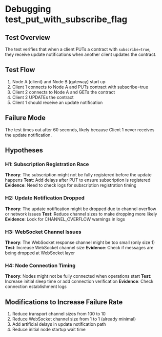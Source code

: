# Debugging test_put_with_subscribe_flag

## Test Overview
The test verifies that when a client PUTs a contract with `subscribe=true`, they receive update notifications when another client updates the contract.

## Test Flow
1. Node A (client) and Node B (gateway) start up
2. Client 1 connects to Node A and PUTs contract with subscribe=true
3. Client 2 connects to Node A and GETs the contract
4. Client 2 UPDATEs the contract
5. Client 1 should receive an update notification

## Failure Mode
The test times out after 60 seconds, likely because Client 1 never receives the update notification.

## Hypotheses

### H1: Subscription Registration Race
**Theory**: The subscription might not be fully registered before the update happens
**Test**: Add delays after PUT to ensure subscription is registered
**Evidence**: Need to check logs for subscription registration timing

### H2: Update Notification Dropped
**Theory**: The update notification might be dropped due to channel overflow or network issues
**Test**: Reduce channel sizes to make dropping more likely
**Evidence**: Look for CHANNEL_OVERFLOW warnings in logs

### H3: WebSocket Channel Issues
**Theory**: The WebSocket response channel might be too small (only size 1)
**Test**: Increase WebSocket channel size
**Evidence**: Check if messages are being dropped at WebSocket layer

### H4: Node Connection Timing
**Theory**: Nodes might not be fully connected when operations start
**Test**: Increase initial sleep time or add connection verification
**Evidence**: Check connection establishment logs

## Modifications to Increase Failure Rate

1. Reduce transport channel sizes from 100 to 10
2. Reduce WebSocket channel size from 1 to 1 (already minimal)
3. Add artificial delays in update notification path
4. Reduce initial node startup wait time